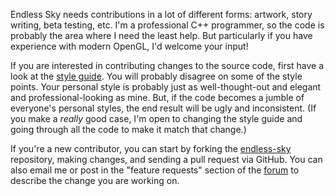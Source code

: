 Endless Sky needs contributions in a lot of different forms: artwork, story writing, beta testing, etc. I'm a professional C++ programmer, so the code is probably the area where I need the least help. But particularly if you have experience with modern OpenGL, I'd welcome your input!

If you are interested in contributing changes to the source code, first have a look at the [style guide](https://endless-sky.github.io/styleguide/styleguide.xml). You will probably disagree on some of the style points. Your personal style is probably just as well-thought-out and elegant and professional-looking as mine. But, if the code becomes a jumble of everyone's personal styles, the end result will be ugly and inconsistent. (If you make a _really_ good case, I'm open to changing the style guide and going through all the code to make it match that change.)

If you're a new contributor, you can start by forking the [endless-sky](https://github.com/endless-sky/endless-sky) repository, making changes, and sending a pull request via GitHub. You can also email me or post in the "feature requests" section of the [forum](https://groups.google.com/forum/#!forum/endless-sky) to describe the change you are working on.